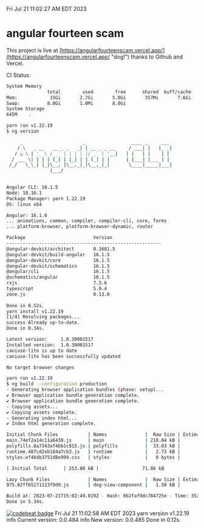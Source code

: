 Fri Jul 21 11:02:27 AM EDT 2023

# angular fourteen scam


This project is live at [https://angularfourteenscam.vercel.app/](https://angularfourteenscam.vercel.app/ "dog!") thanks to Github and Vercel.

CI Status: 

```bash
System Memory
               total        used        free      shared  buff/cache   available
Mem:            15Gi       2.7Gi       5.0Gi       357Mi       7.6Gi        11Gi
Swap:          8.0Gi       1.0Mi       8.0Gi
System Storage
645M	.
```
```bash
yarn run v1.22.19
$ ng version

     _                      _                 ____ _     ___
    / \   _ __   __ _ _   _| | __ _ _ __     / ___| |   |_ _|
   / △ \ | '_ \ / _` | | | | |/ _` | '__|   | |   | |    | |
  / ___ \| | | | (_| | |_| | | (_| | |      | |___| |___ | |
 /_/   \_\_| |_|\__, |\__,_|_|\__,_|_|       \____|_____|___|
                |___/
    

Angular CLI: 16.1.5
Node: 18.16.1
Package Manager: yarn 1.22.19
OS: linux x64

Angular: 16.1.6
... animations, common, compiler, compiler-cli, core, forms
... platform-browser, platform-browser-dynamic, router

Package                         Version
---------------------------------------------------------
@angular-devkit/architect       0.1601.5
@angular-devkit/build-angular   16.1.5
@angular-devkit/core            16.1.5
@angular-devkit/schematics      16.1.5
@angular/cli                    16.1.5
@schematics/angular             16.1.5
rxjs                            7.5.6
typescript                      5.0.4
zone.js                         0.13.0
    
Done in 0.52s.
yarn install v1.22.19
[1/4] Resolving packages...
success Already up-to-date.
Done in 0.34s.
```
```bash
Latest version:     1.0.30001517
Installed version:  1.0.30001517
caniuse-lite is up to date
caniuse-lite has been successfully updated

No target browser changes
```
```bash
yarn run v1.22.19
$ ng build --configuration production
- Generating browser application bundles (phase: setup)...
✔ Browser application bundle generation complete.
✔ Browser application bundle generation complete.
- Copying assets...
✔ Copying assets complete.
- Generating index html...
✔ Index html generation complete.

Initial Chunk Files           | Names              |  Raw Size | Estimated Transfer Size
main.74ef2a14c11a6430.js      | main               | 218.04 kB |                59.92 kB
polyfills.8a7343af4bb1c815.js | polyfills          |  33.03 kB |                10.66 kB
runtime.487cd2eb184a7cb3.js   | runtime            |   2.73 kB |                 1.27 kB
styles.ef46db3751d8e999.css   | styles             |   0 bytes |                       -

| Initial Total      | 253.80 kB |                71.86 kB

Lazy Chunk Files              | Names              |  Raw Size | Estimated Transfer Size
975.82ff65271123f0d9.js       | dog-view-component |   1.58 kB |               792 bytes

Build at: 2023-07-21T15:02:49.819Z - Hash: 0b2faf9dc784725e - Time: 3521ms
Done in 5.34s.
```
[![codebeat badge](https://codebeat.co/badges/8cb3c84a-d002-4f78-98dd-3540260c751a)](https://codebeat.co/projects/github-com-kfedora-angularfourteenscam-master)
Fri Jul 21 11:02:58 AM EDT 2023
yarn version v1.22.19
info Current version: 0.0.484
info New version: 0.0.485
Done in 0.12s.
